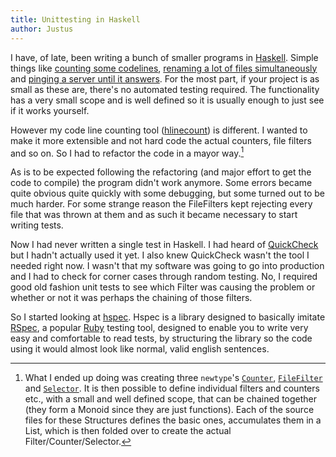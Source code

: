 ```yaml
---
title: Unittesting in Haskell
author: Justus
---
```


I have, of late, been writing a bunch of smaller programs in [Haskell](https://haskell.org). Simple things like [counting some codelines][hlinecount], [renaming a lot of files simultaneously](https://github.com/JustusAdam/hrename) and [pinging a server until it answers](https://github.com/JustusAdam/hpingserver).
For the most part, if your project is as small as these are, there's no automated testing required. The functionality has a very small scope and is well defined so it is usually enough to just see if it works yourself.

[hlinecount]: https://github.com/JustusAdam/hlinecount

However my code line counting tool ([hlinecount]) is different. I wanted to make it more extensible and not hard code the actual counters, file filters and so on. So I had to refactor the code in a mayor way.[^hlcrefac]

[^hlcrefac]:
    What I ended up doing was creating three `newtype`'s [`Counter`](https://github.com/JustusAdam/hlinecount/blob/master/src/LineCount/Counter.hs), [`FileFilter`](https://github.com/JustusAdam/hlinecount/blob/master/src/LineCount/Filter.hs) and [`Selector`](https://github.com/JustusAdam/hlinecount/blob/master/src/LineCount/Select.hs). It is then possible to define individual filters and counters etc., with a small and well defined scope, that can be chained together (they form a Monoid since they are just functions).
    Each of the source files for these Structures defines the basic ones, accumulates them in a List, which is then folded over to create the actual Filter/Counter/Selector.

As is to be expected following the refactoring (and major effort to get the code to compile) the program didn't work anymore. Some errors became quite obvious quite quickly with some debugging, but some turned out to be much harder. For some strange reason the FileFilters kept rejecting every file that was thrown at them and as such it became necessary to start writing tests.

Now I had never written a single test in Haskell. I had heard of [QuickCheck](https://hackage.haskell.org/package/QuickCheck) but I hadn't actually used it yet. I also knew QuickCheck wasn't the tool I needed right now. I wasn't that my software was going to go into production and I had to check for corner cases through random testing. No, I required good old fashion unit tests to see which Filter was causing the problem or whether or not it was perhaps the chaining of those filters.

So I started looking at [hspec](https://hackage.haskell.org/package/hspec). Hspec is a library designed to basically imitate [RSpec](http://rspec.info), a popular [Ruby](https://ruby-lang.org) testing tool, designed to enable you to write very easy and comfortable to read tests, by structuring the library so the code using it would almost look like normal, valid english sentences.
